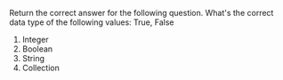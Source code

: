 Return the correct answer for the following question.
What's the correct data type of the following values: True, False
1. Integer
2. Boolean
3. String
4. Collection
